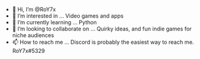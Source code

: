 - 👋 Hi, I’m @RoY7x
- 👀 I’m interested in ... Video games and apps
- 🌱 I’m currently learning ... Python
- 💞️ I’m looking to collaborate on ... Quirky ideas, and fun indie games for niche audiences
- 📫 How to reach me ... Discord is probably the easiest way to reach me. RoY7x#5329

<!---
RoY7x/RoY7x is a ✨ special ✨ repository because its `README.md` (this file) appears on your GitHub profile.
You can click the Preview link to take a look at your changes.
--->

